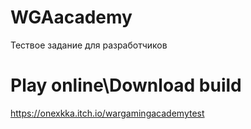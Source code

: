 # WGAacademy
Тествое задание для разработчиков

# Play online\Download build
https://onexkka.itch.io/wargamingacademytest
